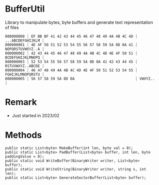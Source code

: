 ﻿# BufferUtil

Library to manipulate bytes, byte buffers and generate text representation of files

	000000000 ┊ EF BB BF 41 42 43 44 45 46 47 48 49 4A 4B 4C 4D ┊ ...ABCDEFGHIJKLM ┊ 
	000000001 ┊ 4E 4F 50 51 52 53 54 55 56 57 58 59 5A 0D 0A 41 ┊ NOPQRSTUVWXYZ..A ┊ 
	000000002 ┊ 42 43 44 45 46 47 48 49 4A 4B 4C 4D 4E 4F 50 51 ┊ BCDEFGHIJKLMNOPQ ┊ 
	000000003 ┊ 52 53 54 55 56 57 58 59 5A 0D 0A 41 42 43 44 45 ┊ RSTUVWXYZ..ABCDE ┊ 
	000000004 ┊ 46 47 48 49 4A 4B 4C 4D 4E 4F 50 51 52 53 54 55 ┊ FGHIJKLMNOPQRSTU ┊ 
	000000005 ┊ 56 57 58 59 5A 0D 0A                            ┊ VWXYZ..          ┊ 

# Remark

- Just started in 2023/02


# Methods


	public static List<byte> MakeBuffer(int len, byte val = 0);
	public static List<byte> PadBuffer(List<byte> buffer, int len, byte paddingValue = 0);
	public static void WriteBuffer(BinaryWriter writer, List<byte> buffer);
	public static void WriteString(BinaryWriter writer, string s, int len);
	public static List<byte> GenerateSectorBuffer(List<byte> buffer);
